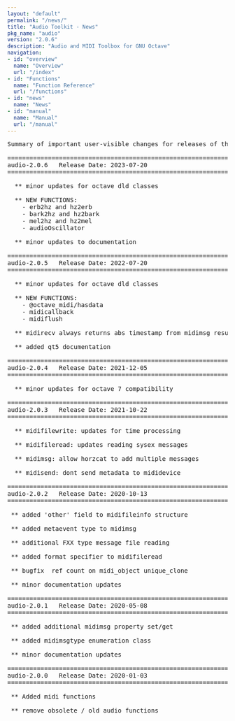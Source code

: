 ```yaml
---
layout: "default"
permalink: "/news/"
title: "Audio Toolkit - News"
pkg_name: "audio"
version: "2.0.6"
description: "Audio and MIDI Toolbox for GNU Octave"
navigation:
- id: "overview"
  name: "Overview"
  url: "/index"
- id: "Functions"
  name: "Function Reference"
  url: "/functions"
- id: "news"
  name: "News"
- id: "manual"
  name: "Manual"
  url: "/manual"
---
```

<pre>
Summary of important user-visible changes for releases of the audio package

===============================================================================
audio-2.0.6   Release Date: 2023-07-20
===============================================================================

  ** minor updates for octave dld classes

  ** NEW FUNCTIONS:
    - erb2hz and hz2erb
    - bark2hz and hz2bark
    - mel2hz and hz2mel
    - audioOscillator

  ** minor updates to documentation

===============================================================================
audio-2.0.5   Release Date: 2022-07-20
===============================================================================

  ** minor updates for octave dld classes

  ** NEW FUNCTIONS:
    - @octave_midi/hasdata
    - midicallback
    - midiflush

  ** midirecv always returns abs timestamp from midimsg results

  ** added qt5 documentation

===============================================================================
audio-2.0.4   Release Date: 2021-12-05
===============================================================================

  ** minor updates for octave 7 compatibility

===============================================================================
audio-2.0.3   Release Date: 2021-10-22
===============================================================================

  ** midifilewrite: updates for time processing

  ** midifileread: updates reading sysex messages

  ** midimsg: allow horzcat to add multiple messages

  ** midisend: dont send metadata to mididevice

===============================================================================
audio-2.0.2   Release Date: 2020-10-13
===============================================================================

 ** added 'other' field to midifileinfo structure

 ** added metaevent type to midimsg

 ** additional FXX type message file reading

 ** added format specifier to midifileread

 ** bugfix  ref count on midi_object unique_clone

 ** minor documentation updates

===============================================================================
audio-2.0.1   Release Date: 2020-05-08
===============================================================================

 ** added additional midimsg property set/get

 ** added midimsgtype enumeration class

 ** minor documentation updates

===============================================================================
audio-2.0.0   Release Date: 2020-01-03
===============================================================================

 ** Added midi functions

 ** remove obsolete / old audio functions
</pre>
